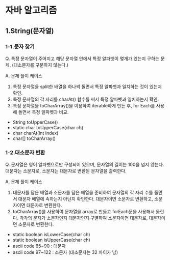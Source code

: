 # 자바 알고리즘

## 1.String(문자열)
### 1-1.문자 찾기
Q.
특정 문자열이 주어지고 해당 문자열 안에서 특정 알파벳이 몇개가 있는지 구하는 문제.
(대소문자를 구분하지 않는다.)

A.
문제 풀이 케이스
1) 특정 문자열을 split한 배열을 하나씩 돌면서 특정 알파벳과 일치하는 것이 있는지 확인.
2) 특정 문자열의 각 자리를 charAt() 함수를 써서 특정 알파벳과 일치하는지 확인.
3) 특정 문자열을 toCharArray()을 이용하여 iterable하게 만든 후, for Each를 사용해 돌면서 특정 알파벳과 비교.

* String toUpperCase()
* static char toUpperCase(char ch)
* char charAt(int index)
* char[] toCharArray()

### 1-2.대소문자 변환
Q.
문자열은 영어 알파벳으로만 구성되어 있으며, 문자열의 길이는 100을 넘지 않는다.
대문자는 소문자로, 소문자는 대문자로 변환된 문자열을 출력한다.

A.
문제 풀이 케이스
1) 대문자를 담은 배열과 소문자를 담은 배열을 준비하여 문자열의 각 자리 수를 돌면서 대문자 배열에 속하는지 아닌지 확인한다. 
   대문자이면 소문자로 변환하고, 소문자이면 대문자로 변환한다.
2) toCharArray()를 사용하여 문자열을 array로 만들고 forEach문을 사용해서 돌린다.
    각각의 문자가 소문자인지 대문자인지 구별하여 소문자이면 대문자로, 대문자이면 소문자로 변환한다.

* static boolean isLowerCase(char ch)
* static boolean isUpperCase(char ch)
* ascii code 65~90 : 대문자
* ascii code 97~122 : 소문자 (대소문자는 32 차이가 남)